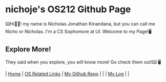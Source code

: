 
# nichoje's OS212 Github Page
⌨️Hi🤚🏽! my name is Nicholas Jonathan Kinandana, but you can call me Nicho or Nicholas. I'm a CS Sophomore at UI. Welcome to my Page!🖥

## Explore More!
They said when you explore, you will know more! Go check them out!⌨️ 🖥

| [Home](https://nichoje.github.io/os212/) | [OS Related Links](links.md) | [My Github Repo](https://github.com/nichoje/os212) |
| | [My Log](https://nichoje.github.io/os212/TXT/mylog.txt) | |




